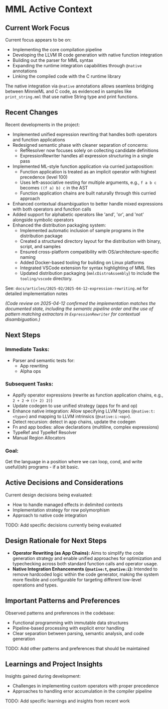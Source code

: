 # MML Active Context

## Current Work Focus

Current focus appears to be on:

- Implementing the core compilation pipeline
- Developing the LLVM IR code generation with native function integration
- Building out the parser for MML syntax
- Expanding the runtime integration capabilities through `@native` annotations
- Linking the compiled code with the C runtime library

The native integration via `@native` annotations allows seamless bridging between MinnieML and C code, as evidenced in samples like `print_string.mml` that use native String type and print functions.

## Recent Changes

Recent developments in the project:

- Implemented unified expression rewriting that handles both operators and function applications
- Redesigned semantic phase with cleaner separation of concerns:
  - RefResolver now focuses solely on collecting candidate definitions
  - ExpressionRewriter handles all expression structuring in a single pass
- Implemented ML-style function application via curried juxtaposition:
  - Function application is treated as an implicit operator with highest precedence (level 100)
  - Uses left-associative nesting for multiple arguments, e.g., `f a b c` becomes `((f a) b) c` in the AST
  - Function application chains are built naturally through this curried approach
- Enhanced contextual disambiguation to better handle mixed expressions with both operators and function calls
- Added support for alphabetic operators like 'and', 'or', and 'not' alongside symbolic operators
- Enhanced the distribution packaging system:
  - Implemented automatic inclusion of sample programs in the distribution package
  - Created a structured directory layout for the distribution with binary, script, and samples
  - Ensured cross-platform compatibility with OS/architecture-specific naming
  - Added Docker-based tooling for building on Linux platforms
  - Integrated VSCode extension for syntax highlighting of MML files
  - Updated distribution packaging (`mmlcDistroAssembly`) to include the `tooling/vscode` directory.

See: `docs/articles/2025-02/2025-04-12-expression-rewriting.md` for detailed implementation notes

_(Code review on 2025-04-12 confirmed the implementation matches the documented state, including the semantic pipeline order and the use of pattern matching extractors in `ExpressionRewriter` for contextual disambiguation.)_

## Next Steps

### Immediate Tasks:

- Parser and semantic tests for:
  - App rewriting
  - Alpha ops

### Subsequent Tasks:

- Appify operator expressions (rewrite as function application chains, e.g., `2 + 2` -> `((+ 2) 2)`)
- Update codegen to use unified strategy (apps for fn and op)
- Enhance native integration: Allow specifying LLVM types (`@native:t:<type>`) and mapping to LLVM intrinsics (`@native:i:<op>`).
- Detect recursion: detect in app chains, update the codegen
- Fn and app bodies: allow declarations (multiline, complex expressions)
- TypeRef and TypeRef Resolver
- Manual Region Allocators

### Goal:

Get the language in a position where we can loop, cond, and write useful(ish) programs - if a bit basic.

## Active Decisions and Considerations

Current design decisions being evaluated:

- How to handle managed effects in delimited contexts
- Implementation strategy for row polymorphism
- Approach to native code integration

TODO: Add specific decisions currently being evaluated

## Design Rationale for Next Steps

- **Operator Rewriting (as App Chains):** Aims to simplify the code generation strategy and enable unified approaches for optimization and typechecking across both standard function calls and operator usage.
- **Native Integration Enhancements (`@native:t`, `@native:i`):** Intended to remove hardcoded logic within the code generator, making the system more flexible and configurable for targeting different low-level operations and types.

## Important Patterns and Preferences

Observed patterns and preferences in the codebase:

- Functional programming with immutable data structures
- Pipeline-based processing with explicit error handling
- Clear separation between parsing, semantic analysis, and code generation

TODO: Add other patterns and preferences that should be maintained

## Learnings and Project Insights

Insights gained during development:

- Challenges in implementing custom operators with proper precedence
- Approaches to handling error accumulation in the compiler pipeline

TODO: Add specific learnings and insights from recent work

